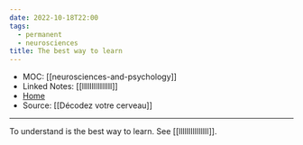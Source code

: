 ```yaml
---
date: 2022-10-18T22:00
tags:
  - permanent
  - neurosciences
title: The best way to learn
---
```

- MOC: [[neurosciences-and-psychology]]
- Linked Notes: [[llllIIIlIIllIIl]]
- [Home](https://misudashi.ga/)
- Source: [[Décodez votre cerveau]]
---------- 
To understand is the best way to learn. 
See [[llllIIIlIIllIIl]].